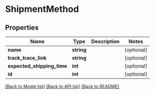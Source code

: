 # ShipmentMethod

## Properties
Name | Type | Description | Notes
------------ | ------------- | ------------- | -------------
**name** | **string** |  | [optional] 
**track_trace_link** | **string** |  | [optional] 
**expected_shipping_time** | **int** |  | [optional] 
**id** | **int** |  | [optional] 

[[Back to Model list]](../README.md#documentation-for-models) [[Back to API list]](../README.md#documentation-for-api-endpoints) [[Back to README]](../README.md)



